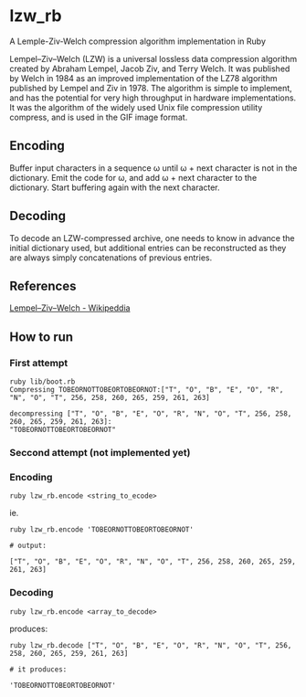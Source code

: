 # lzw_rb

A Lemple-Ziv-Welch compression algorithm implementation in Ruby


Lempel–Ziv–Welch (LZW) is a universal lossless data compression algorithm created by Abraham Lempel, Jacob Ziv, and Terry Welch. It was published by Welch in 1984 as an improved implementation of the LZ78 algorithm published by Lempel and Ziv in 1978. The algorithm is simple to implement, and has the potential for very high throughput in hardware implementations. It was the algorithm of the widely used Unix file compression utility compress, and is used in the GIF image format.

## Encoding

Buffer input characters in a sequence ω until ω + next character is not in the dictionary. Emit the code for ω, and add ω + next character to the dictionary. Start buffering again with the next character.

## Decoding

To decode an LZW-compressed archive, one needs to know in advance the initial dictionary used, but additional entries can be reconstructed as they are always simply concatenations of previous entries.


## References

[Lempel–Ziv–Welch - Wikipeddia](http://en.wikipedia.org/wiki/Lempel%E2%80%93Ziv%E2%80%93Welch)

## How to run

### First attempt

```
ruby lib/boot.rb
Compressing TOBEORNOTTOBEORTOBEORNOT:["T", "O", "B", "E", "O", "R", "N", "O", "T", 256, 258, 260, 265, 259, 261, 263]

decompressing ["T", "O", "B", "E", "O", "R", "N", "O", "T", 256, 258, 260, 265, 259, 261, 263]:
"TOBEORNOTTOBEORTOBEORNOT"
```


### Seccond attempt (not implemented yet)

### Encoding

```
ruby lzw_rb.encode <string_to_ecode>
```

ie.

```
ruby lzw_rb.encode 'TOBEORNOTTOBEORTOBEORNOT'

# output:

["T", "O", "B", "E", "O", "R", "N", "O", "T", 256, 258, 260, 265, 259, 261, 263]
```

### Decoding

```
ruby lzw_rb.encode <array_to_decode>
```

produces:

```
ruby lzw_rb.decode ["T", "O", "B", "E", "O", "R", "N", "O", "T", 256, 258, 260, 265, 259, 261, 263]

# it produces:

'TOBEORNOTTOBEORTOBEORNOT'
```